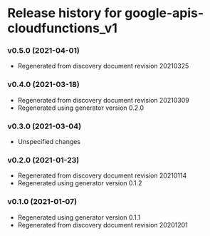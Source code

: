 # Release history for google-apis-cloudfunctions_v1

### v0.5.0 (2021-04-01)

* Regenerated from discovery document revision 20210325

### v0.4.0 (2021-03-18)

* Regenerated from discovery document revision 20210309
* Regenerated using generator version 0.2.0

### v0.3.0 (2021-03-04)

* Unspecified changes

### v0.2.0 (2021-01-23)

* Regenerated from discovery document revision 20210114
* Regenerated using generator version 0.1.2

### v0.1.0 (2021-01-07)

* Regenerated using generator version 0.1.1
* Regenerated from discovery document revision 20201201


